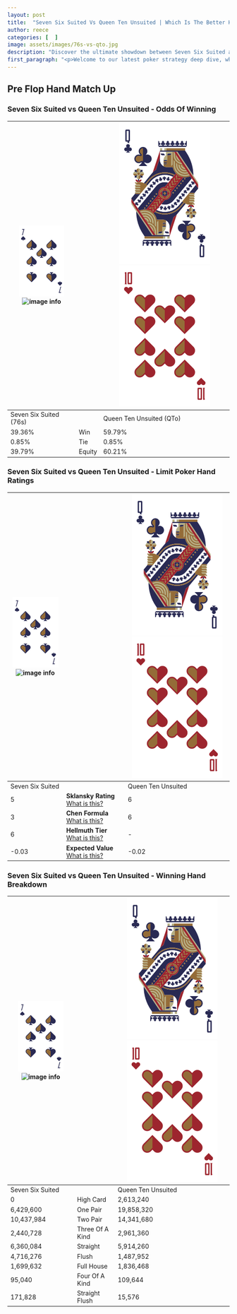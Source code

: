 ```yaml
---
layout: post
title:  "Seven Six Suited Vs Queen Ten Unsuited | Which Is The Better Hand In Poker? A Complete Guide"
author: reece
categories: [  ]
image: assets/images/76s-vs-qto.jpg
description: "Discover the ultimate showdown between Seven Six Suited and Queen Ten Unsuited in poker! Uncover the odds, strategies, and scenarios where one hand triumphs over the other. Get ready to up your poker game with this thrilling analysis."
first_paragraph: "<p>Welcome to our latest poker strategy deep dive, where we're pitting two distinct hands against each other in a high-stakes showdown: Seven Six Suited vs Queen Ten Unsuited.</p><p>In the dynamic world of poker, every decision counts, and knowing which hand holds the upper hand is key to your success at the table.</p><p>In this article, we'll dissect these two hands, explore the scenarios where one dominates the other, and equip you with the knowledge to make strategic choices that can tip the odds in your favor.</p><p>Get ready to unravel the intriguing dynamics of these poker hands and elevate your game to new heights.</p>"
---
```




[comment]: # (sp0)

## Pre Flop Hand Match Up

<div class="table hand-ratings" markdown="1"> 



### Seven Six Suited vs Queen Ten Unsuited - Odds Of Winning


    
| ![image info](assets/images/hand1/7.png) ![image info](assets/images/hand1/6s.png) |  | ![image info](assets/images/hand2/Q.png) ![image info](assets/images/hand2/To.png) |
| -------- | -------- | -------- |
| Seven Six Suited (76s) |  | Queen Ten Unsuited (QTo) |
| 39.36% | Win | 59.79% |
| 0.85% | Tie | 0.85% |
| 39.79% | Equity | 60.21% |




[comment]: # (sp1)



### Seven Six Suited vs Queen Ten Unsuited - Limit Poker Hand Ratings


    
| ![image info](assets/images/hand1/7.png) ![image info](assets/images/hand1/6s.png) |  | ![image info](assets/images/hand2/Q.png) ![image info](assets/images/hand2/To.png) |
| -------- | -------- | -------- |
| Seven Six Suited |  | Queen Ten Unsuited |
| 5 | **Sklansky Rating** [What is this?](/sklansky-rating-explained) | 6 |
| 3 | **Chen Formula** [What is this?](/chen-formula-explained) | 6 |
| 6 | **Hellmuth Tier** [What is this?](/Hellmuth-tier-explained) | - |
| -0.03 | **Expected Value** [What is this?](/expected-value-explained) | -0.02 |




[comment]: # (sp2)



### Seven Six Suited vs Queen Ten Unsuited - Winning Hand Breakdown


    
| ![image info](assets/images/hand1/7.png) ![image info](assets/images/hand1/6s.png) |  | ![image info](assets/images/hand2/Q.png) ![image info](assets/images/hand2/To.png) |
| -------- | -------- | -------- |
| Seven Six Suited |  | Queen Ten Unsuited |
| 0 | High Card | 2,613,240 |
| 6,429,600 | One Pair | 19,858,320 |
| 10,437,984 | Two Pair | 14,341,680 |
| 2,440,728 | Three Of A Kind | 2,961,360 |
| 6,360,084 | Straight | 5,914,260 |
| 4,716,276 | Flush | 1,487,952 |
| 1,699,632 | Full House | 1,836,468 |
| 95,040 | Four Of A Kind | 109,644 |
| 171,828 | Straight Flush | 15,576 |




[comment]: # (sp3)



</div>

[comment]: # (sp4)



[comment]: # (sp5)

